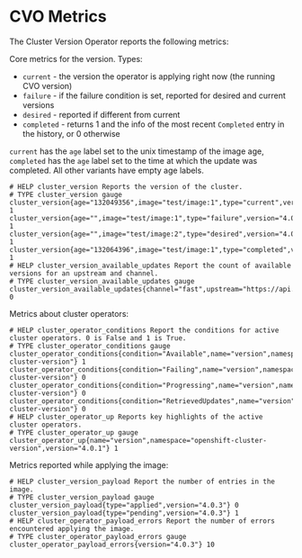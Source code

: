 # CVO Metrics

The Cluster Version Operator reports the following metrics:

Core metrics for the version. Types:

* `current` - the version the operator is applying right now (the running CVO version)
* `failure` - if the failure condition is set, reported for desired and current versions
* `desired` - reported if different from current
* `completed` - returns 1 and the info of the most recent `Completed` entry in the history, or 0 otherwise

`current` has the `age` label set to the unix timestamp of the image age, `completed` has the `age` label
set to the time at which the update was completed. All other variants have empty age labels.

```
# HELP cluster_version Reports the version of the cluster.
# TYPE cluster_version gauge
cluster_version{age="132049356",image="test/image:1",type="current",version="4.0.2"} 1
cluster_version{age="",image="test/image:1",type="failure",version="4.0.2"} 1
cluster_version{age="",image="test/image:2",type="desired",version="4.0.3"} 1
cluster_version{age="132064396",image="test/image:1",type="completed",version="4.0.2"} 1
# HELP cluster_version_available_updates Report the count of available versions for an upstream and channel.
# TYPE cluster_version_available_updates gauge
cluster_version_available_updates{channel="fast",upstream="https://api.openshift.com/api/upgrades_info/v1/graph"} 0
```

Metrics about cluster operators:

```
# HELP cluster_operator_conditions Report the conditions for active cluster operators. 0 is False and 1 is True.
# TYPE cluster_operator_conditions gauge
cluster_operator_conditions{condition="Available",name="version",namespace="openshift-cluster-version"} 1
cluster_operator_conditions{condition="Failing",name="version",namespace="openshift-cluster-version"} 0
cluster_operator_conditions{condition="Progressing",name="version",namespace="openshift-cluster-version"} 0
cluster_operator_conditions{condition="RetrievedUpdates",name="version",namespace="openshift-cluster-version"} 0
# HELP cluster_operator_up Reports key highlights of the active cluster operators.
# TYPE cluster_operator_up gauge
cluster_operator_up{name="version",namespace="openshift-cluster-version",version="4.0.1"} 1
```

Metrics reported while applying the image:

```
# HELP cluster_version_payload Report the number of entries in the image.
# TYPE cluster_version_payload gauge
cluster_version_payload{type="applied",version="4.0.3"} 0
cluster_version_payload{type="pending",version="4.0.3"} 1
# HELP cluster_operator_payload_errors Report the number of errors encountered applying the image.
# TYPE cluster_operator_payload_errors gauge
cluster_operator_payload_errors{version="4.0.3"} 10
```